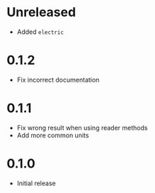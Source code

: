 Unreleased
==========
* Added `electric`

0.1.2
=====
* Fix incorrect documentation

0.1.1
=====
* Fix wrong result when using reader methods
* Add more common units

0.1.0
=====
* Initial release
